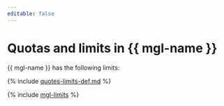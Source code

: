```yaml
---
editable: false
---
```


# Quotas and limits in {{ mgl-name }}

{{ mgl-name }} has the following limits:

{% include [quotes-limits-def.md](../../_includes/quotes-limits-def.md) %}

{% include [mgl-limits](../../_includes/managed-gitlab/limits.md) %}
